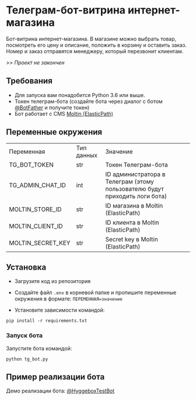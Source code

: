 # Телеграм-бот-витрина интернет-магазина

Бот-витрина интернет-магазина. В магазине можно выбрать товар, посмотреть его
цену и описание, положить в корзину и оставить заказ. 
Номер и заказ отправятся менеджеру, который перезвонит клиентам.

_>> Проект не закончен_


## Требования

- Для запуска вам понадобится Python 3.6 или выше.
- Токен телеграм-бота (создайте бота через диалог с ботом 
[@BotFather](https://telegram.me/BotFather) и получите токен) 
- Бот работает с CMS [Moltin (ElasticPath)](https://www.elasticpath.com/)


## Переменные окружения

<table>
<tr>
<td>Переменная</td>
<td>Тип данных</td>
<td>Значение</td>
</tr>
<tr>
<td>TG_BOT_TOKEN</td>
<td>str</td>
<td>Токен Телеграм-бота</td>
</tr>
<tr>
<td>TG_ADMIN_CHAT_ID</td>
<td>int</td>
<td>ID администратора в Телеграм (этому пользователю будут приходить логи бота)</td>
</tr>
<tr>
<td>MOLTIN_STORE_ID</td>
<td>str</td>
<td>ID магазина в Moltin (ElasticPath)</td>
</tr>
<tr>
<td>MOLTIN_CLIENT_ID</td>
<td>str</td>
<td>ID клиента в Moltin (ElasticPath)</td>
</tr>
<tr>
<td>MOLTIN_SECRET_KEY</td>
<td>str</td>
<td>Secret key в Moltin (ElasticPath)</td>
</tr>
</table>


## Установка

- Загрузите код из репозитория
- Создайте файл `.env` в корневой папке и пропишите переменные окружения 
в формате: `ПЕРЕМЕННАЯ=значение`

- Установите зависимости командой:
```shell
pip install -r requirements.txt
```


### Запуск бота

Запустите бота командой:
```commandline
python tg_bot.py
```

## Пример реализации бота

Демо реализации бота: [@HyggeboxTestBot](https://telegram.me/HyggeboxTestBot)  
